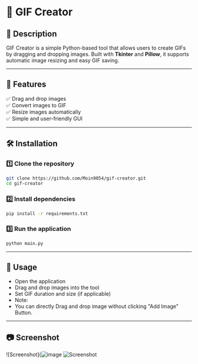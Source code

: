# 🎨 GIF Creator  

## 📝 Description  
GIF Creator is a simple Python-based tool that allows users to create GIFs by dragging and dropping images. Built with **Tkinter** and **Pillow**, it supports automatic image resizing and easy GIF saving.  

---

## 🚀 Features  
✅ Drag and drop images  
✅ Convert images to GIF  
✅ Resize images automatically  
✅ Simple and user-friendly GUI  

---

## 🛠️ Installation  

### 1️⃣ Clone the repository  
```sh
git clone https://github.com/Moin9054/gif-creator.git
cd gif-creator
```

### 2️⃣ Install dependencies  
```sh
pip install -r requirements.txt
```

### 3️⃣ Run the application  
```sh
python main.py
```

---

## 🎥 Usage  
- Open the application  
- Drag and drop images into the tool  
- Set GIF duration and size (if applicable)
- Note:
- You can directly Drag and drop image without clicking "Add Image" Button. 
---

## 📷 Screenshot  
![Screenshot](![image](https://github.com/user-attachments/assets/43f97533-5592-445a-8968-26494ba67319)
![Screenshot](https://github.com/user-attachments/assets/710b89e0-cd81-44bc-b672-bdb9864909e1)
 



